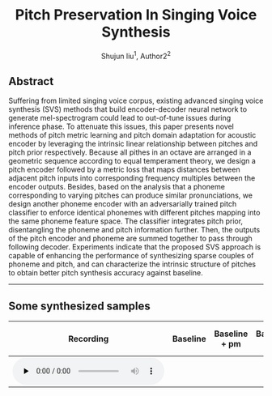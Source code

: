 # <center> Pitch Preservation In Singing Voice Synthesis </center>
<center> Shujun liu<sup>1</sup>, Author2<sup>2</sup> </center>

## Abstract
Suffering from limited singing voice corpus, 
existing advanced singing voice synthesis (SVS) methods that build encoder-decoder neural network to generate mel-spectrogram could lead to out-of-tune issues during inference phase.
To attenuate this issues,
this paper presents novel methods of pitch metric learning and pitch domain adaptation for acoustic encoder by leveraging the intrinsic linear relationship between pitches and pitch prior respectively.
Because all pithes in an octave are arranged in a geometric sequence according to equal temperament theory,
we design a pitch encoder followed by a metric loss that maps distances between adjacent pitch inputs into corresponding frequency multiples between the encoder outputs.
Besides,
based on the analysis that a phoneme corresponding to varying pitches can produce similar pronunciations,
we design another phoneme encoder with an adversarially trained pitch classifier  to enforce identical phonemes with different pitches mapping into the same phoneme feature space.
The classifier integrates pitch prior, disentangling the phoneme and pitch information further.
Then, the outputs of  the pitch encoder and phoneme are summed together to pass through following decoder.
Experiments indicate that the proposed SVS approach is capable of enhancing the performance of synthesizing sparse couples of phoneme and pitch,
and can characterize the intrinsic structure of pitches to obtain better pitch synthesis accuracy against baseline.

---
## Some synthesized samples

|Recording| Baseline | Baseline + pm | Baseline + pc | Baseline + pm + pc |
|      -  |     -    |     -         |        -      |           -        |
| <audio id="audio" controls="" preload="none"><source id="w" src="white.wav"> </audio> |          |               |               |                    |
